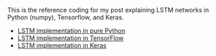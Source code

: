 This is the reference coding for my post explaining LSTM networks in Python (numpy), Tensorflow, and Keras.

- [LSTM implementation in pure Python](https://josehoras.github.io/lstm-pure-python/)
- [LSTM implementation in TensorFlow](https://josehoras.github.io/lstm-in-tensorflow/)
- [LSTM implementation in Keras](https://josehoras.github.io/lstm-in-keras/)
